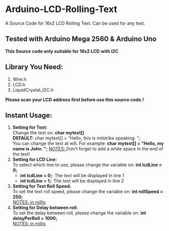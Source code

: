 # Arduino-LCD-Rolling-Text
A Source Code for 16x2 LCD Rolling Text. Can be used for any text.

<h2>Tested with Arduino Mega 2560 & Arduino Uno</h2>
<strong>This Source code only suitable for 16x2 LCD with I2C</strong><br/>

<h2>Library You Need:</h2>
<ol>
  <li>Wire.h</li>
  <li>LCD.h</li>
  <li>LiquidCrystal_I2C.h</li>
</ol>

<strong>Please scan your LCD address first before use this source code.!</strong>

<h2>Instant Usage:</h2>
<ol>
  <li><strong>Setting for Text:</strong><br/>
    Change the text on: <strong>char mytext[]</strong><br/>
    <strong>DEFAULT:</strong> char mytext[] = "Hello, this is milstrike speaking. "; <br/>
    You can change the text at will. For example: <strong>char mytext[] = "Hello, my name is John. ";</strong>
    <u>NOTES: </u> Don't forget to add a white space in the end of the text!
  </li>
  <li><strong>Setting for LCD Line:</strong><br/>
    To select which line to use, please change the variable on: <strong>int lcdLine = 0;</strong><br/>
    <ul>
      <li><strong>int lcdLine = 0;</strong>: The text will be displayed in line 1</li>
      <li><strong>int lcdLine = 1;</strong>: The text will be displayed in line 2</li>
    </ul>
  </li>
  <li><strong>Setting for Text Roll Speed:</strong><br/>
    To set the text roll speed, please change the variable on: <strong>int rollSpeed = 250;</strong><br/>
    <u>NOTES: in millis</u>
  </li>
  <li><strong>Setting for Delay between roll:</strong><br/>
    To set the delay between roll, please change the variable on: <strong>int delayPerRoll = 1000;</strong><br/>
    <u>NOTES: in millis</u>
  </li>
</ol>
